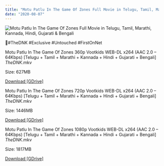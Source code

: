 ```yaml
---
title: "Motu Patlu In The Game Of Zones Full Movie in Telugu, Tamil, Marathi, Kannada, Hindi, Gujarati & Bengali"
date: "2020-08-07"
---
```


![Motu Patlu In The Game Of Zones Full Movie in Telugu, Tamil, Marathi, Kannada, Hindi, Gujarati & Bengali](https://kimg.voot.com/kimg/9187d4bf7be84b74a21445c4c19740a4_850X1275.jpg?impolicy=resizeMedium&w=350&h=528 "Motu Patlu In The Game Of Zones Full Movie in Telugu, Tamil, Marathi, Kannada, Hindi, Gujarati & Bengali")

🌟#TheDNK #Exclusive #Untouched #FirstOnNet

Motu Patlu In The Game Of Zones 360p Vootkids WEB-DL x264 (AAC 2.0 – 64Kbps) \[Telugu + Tamil + Marathi + Kannada + Hindi + Gujarati + Bengali\] _TheDNK_.mkv

Size: 627MB

[Download \[GDrive\]](https://gplinks.co/2WzT)

Motu Patlu In The Game Of Zones 720p Vootkids WEB-DL x264 (AAC 2.0 – 64Kbps) \[Telugu + Tamil + Marathi + Kannada + Hindi + Gujarati + Bengali\] _TheDNK_.mkv

Size: 1446MB

[Download \[GDrive\]](https://gplinks.co/KhSXCz1)

Motu Patlu In The Game Of Zones 1080p Vootkids WEB-DL x264 (AAC 2.0 – 64Kbps) \[Telugu + Tamil + Marathi + Kannada + Hindi + Gujarati + Bengali\] _TheDNK_.mkv

Size: 1817MB

[Download \[GDrive\]](https://gplinks.co/nwns86a2)
